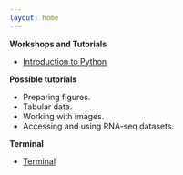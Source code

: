 ```yaml
---
layout: home
---
```


**Workshops and Tutorials**

- [Introduction to Python](introduction)

**Possible tutorials**

- Preparing figures.
- Tabular data.
- Working with images.
- Accessing and using RNA-seq datasets.

**Terminal**

- [Terminal](terminal/)
